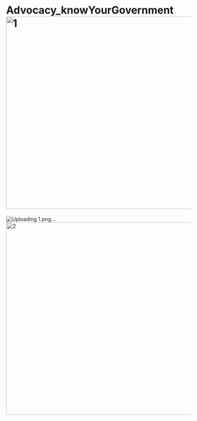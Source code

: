 # Advocacy_knowYourGovernment<img width="524" alt="1" src="https://user-images.githubusercontent.com/101858054/158952699-b8c45742-c8c6-4e18-9a83-177f60688cc3.png">



![Uploading 1.png…]()
<img width="524" alt="2" src="https://user-images.githubusercontent.com/101858054/158952706-1a7d9f79-99dc-438e-a1fe-f53660197539.png">

